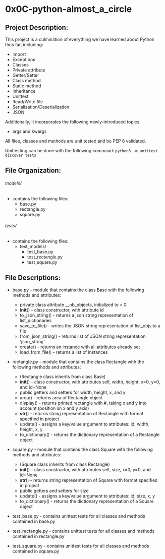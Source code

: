 # 0x0C-python-almost_a_circle

## Project Description:

This project is a culmination of everything we have learned about Python thus far, including:

* Import
* Exceptions
* Classes
* Private attribute
* Getter/Setter
* Class method
* Static method
* Inheritance
* Unittest
* Read/Write file
* Serialization/Deserialization
* JSON

Additionally, it incorporates the following newly-introduced topics:

* args and kwargs

All files, classes and methods are unit tested and be PEP 8 validated.

Unittesting can be done with the following command:
`python3 -m unittest discover tests`

## File Organization:

###### models/
* contains the following files:
    - base.py
    - rectangle.py
    - square.py

###### tests/
* contains the following files:
    - test_models/
        - test_base.py
        - test_rectangle.py
        - test_square.py


## File Descriptions:
* base.py - module that contains the class Base with the following methods and attributes:
    - private class attribute __nb_objects, initialized to = 0
    - __init__() - class constructor, with attribute id
    - to_json_string() - returns a json string representation of list_dictionaries
    - save_to_file() - writes the JSON string representation of list_objs to a file
    - from_json_string() - returns list of JSON string representation 'json_string'
    - create() - returns an instance with all attributes already set
    - load_from_file() - returns a list of instances

* rectangle.py - module that contains the class Rectangle with the following methods and attributes:
    - (Rectangle class inherits from class Base)
    - __init__() - class constructor, with attributes self, width, height, x=0, y=0, and id=None
    - public getters and setters for width, height, x, and y
    - area() - returns area of Rectangle object
    - display() - returns printed rectangle with #, taking x and y into account (position on x and y axis)
    - __str__() - returns string representation of Rectangle with format specified in project
    - update() - assigns a key/value argument to attributes: id, width, height, x, y
    - to_dictionary() - returns the dictionary representation of a Rectangle object

* square.py - module that contains the class Square with the following methods and attributes:
    - (Square class inherits from class Rectangle)
    - __init__() - class constructor, with attributes self, size, x=0, y=0, and id=None
    - __str__() - returns string representation of Square with format specified in project
    - public getters and setters for size
    - update() - assigns a key/value argument to attributes: id, size, x, y
    - to_dictionary() - returns the dictionary representation of a Square object

* test_base.py - contains unittest tests for all classes and methods contained in base.py
* test_rectangle.py - contains unittest tests for all classes and methods contained in rectangle.py
* test_square.py - contains unittest tests for all classes and methods contained in square.py
